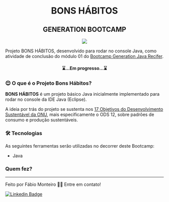 <h1 align="center">BONS HÁBITOS</h1>
<h2 align="center">GENERATION BOOTCAMP</h2>

<p align="center">
  <img src="https://github.com/fabiomrm/generation/blob/main/generation_21-10-2021-09-00-34-863_T.jpeg?raw=true" />
</p>

</p>
	Projeto BONS HÁBITOS, desenvolvido para rodar no console Java, como atividade de conclusão do módulo 01 do <a href="https://brazil.generation.org/">Bootcamp Generation Java Recifer</a>.
</p>
<h4 align="center"> 
	⌛...Em progresso...⌛
</h4>

### 😊 O que é o Projeto Bons Hábitos?

<p align="left"><b>BONS HÁBITOS</b> é um projeto básico Java inicialmente implementado para rodar no console da IDE Java (Eclipse).</p>
<p align="left">A ideia por trás do projeto se sustenta nos <a href="https://brasil.un.org/pt-br/sdgs">17 Objetivos do Desenvolvimento Sustentável da ONU</a>, mais especificamente o ODS 12, sobre padrões de consumo e produção sustentáveis.</p>

### 🛠 Tecnologias

As seguintes ferramentas serão utilizadas no decorrer deste Bootcamp:

- Java

### Quem fez?

---

Feito por Fábio Monteiro 👋🏽 Entre em contato!

[![Linkedin Badge](https://img.shields.io/badge/-fabiomrm-blue?style=flat-square&logo=Linkedin&logoColor=white&link=https://www.linkedin.com/in/fabiomrm/)](https://www.linkedin.com/in/fabiomrm/)

